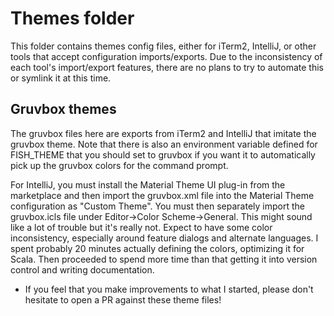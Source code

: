 # Themes folder
This folder contains themes config files, either for iTerm2, IntelliJ, or other tools that accept configuration imports/exports.
Due to the inconsistency of each tool's import/export features, there are no plans to try to automate this or symlink it at this time.

## Gruvbox themes
The gruvbox files here are exports from iTerm2 and IntelliJ that imitate the gruvbox theme.  Note that there is also an environment variable defined for FISH_THEME that you should set to gruvbox if you want it to automatically pick up the gruvbox colors for the command prompt.

For IntelliJ, you must install the Material Theme UI plug-in from the marketplace and then import the gruvbox.xml file into the Material Theme configuration as "Custom Theme".  You must then separately import the gruvbox.icls file under Editor->Color Scheme->General.  This might sound like a lot of trouble but it's really not.  Expect to have some color inconsistency, especially around feature dialogs and alternate languages.  I spent probably 20 minutes actually defining the colors, optimizing it for Scala.  Then proceeded to spend more time than that getting it into version control and writing documentation.  

* If you feel that you make improvements to what I started, please don't hesitate to open a PR against these theme files!
